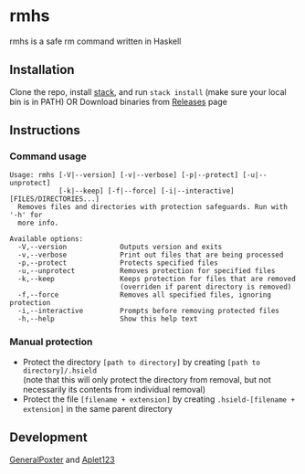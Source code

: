 # rmhs

rmhs is a safe rm command written in Haskell

## Installation
Clone the repo, install [stack](https://github.com/commercialhaskell/stack), and run `stack install` (make sure your local bin is in PATH)
OR
Download binaries from [Releases](https://github.com/GeneralPoxter/rmhs/releases) page

## Instructions
### Command usage
```
Usage: rmhs [-V|--version] [-v|--verbose] [-p|--protect] [-u|--unprotect] 
            [-k|--keep] [-f|--force] [-i|--interactive] [FILES/DIRECTORIES...]
  Removes files and directories with protection safeguards. Run with '-h' for
  more info.

Available options:
  -V,--version             Outputs version and exits
  -v,--verbose             Print out files that are being processed
  -p,--protect             Protects specified files
  -u,--unprotect           Removes protection for specified files
  -k,--keep                Keeps protection for files that are removed
                           (overriden if parent directory is removed)
  -f,--force               Removes all specified files, ignoring protection
  -i,--interactive         Prompts before removing protected files
  -h,--help                Show this help text
```
### Manual protection
* Protect the directory `[path to directory]` by creating `[path to directory]/.hsield`  
(note that this will only protect the directory from removal, but not necessarily its contents from individual removal)  
* Protect the file `[filename + extension]` by creating `.hsield-[filename + extension]` in the same parent directory

## Development
[GeneralPoxter](https://github.com/GeneralPoxter) and [Aplet123](https://aplet.me/)
